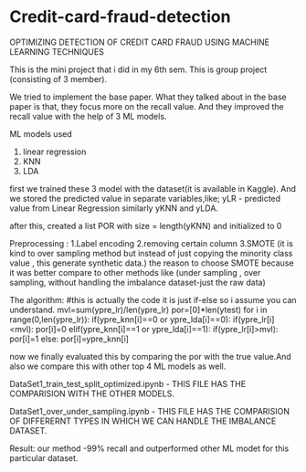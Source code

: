 # Credit-card-fraud-detection
OPTIMIZING DETECTION OF CREDIT CARD FRAUD USING MACHINE LEARNING TECHNIQUES

This is the mini project that i did in my 6th sem.
This is group project (consisting of 3 member).

We tried to implement the base paper.
What they talked about in the base paper is that, they focus more on the recall value. And they improved the recall value with the help of 3 ML models.

ML models used
1. linear regression
2. KNN
3. LDA

first we trained these 3 model with the dataset(it is available in Kaggle).
And we stored the predicted value in separate variables,like;
	yLR - predicted value from Linear Regression
	similarly yKNN and yLDA.

after this, created a list POR with size = length(yKNN)
and initialized to 0

Preprocessing :
	1.Label encoding
	2.removing certain column
	3.SMOTE (it is kind to over sampling method but instead of just 	  copying the minority class value , this generate synthetic data.)
	  the reason to choose SMOTE because it was better compare to other 	  methods like (under sampling , over sampling, without handling   	  the imbalance dataset-just the raw data)

The algorithm:
#this is actually the code 
it is just if-else so i assume you can understand.
mvl=sum(ypre_lr)/len(ypre_lr)
por=[0]*len(ytest)
for i in range(0,len(ypre_lr)):
    if(ypre_knn[i]==0 or ypre_lda[i]==0):
        if(ypre_lr[i]<mvl):
            por[i]=0
    elif(ypre_knn[i]==1 or ypre_lda[i]==1):
        if(ypre_lr[i]>mvl):
            por[i]=1
    else:
        por[i]=ypre_knn[i]

now we finally evaluated this by comparing the por with the true value.And also we compare this with other top 4 ML models as well.

DataSet1_train_test_split_optimized.ipynb - THIS FILE HAS THE COMPARISION WITH THE OTHER MODELS.

DataSet1_over_under_sampling.ipynb - THIS FILE HAS THE COMPARISION OF DIFFERERNT TYPES IN WHICH WE CAN HANDLE THE IMBALANCE DATASET.


Result:
our method -99% recall and outperformed other ML modet for this particular dataset.
